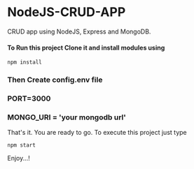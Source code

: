 # NodeJS-CRUD-APP
CRUD app using NodeJS, Express and MongoDB.

#### To Run this project Clone it and install modules using
```
npm install
```

### Then Create config.env file 
### PORT=3000
### MONGO_URI = 'your mongodb url'

That's it. You are ready to go. To execute this project just type
```
npm start
```

Enjoy...!
